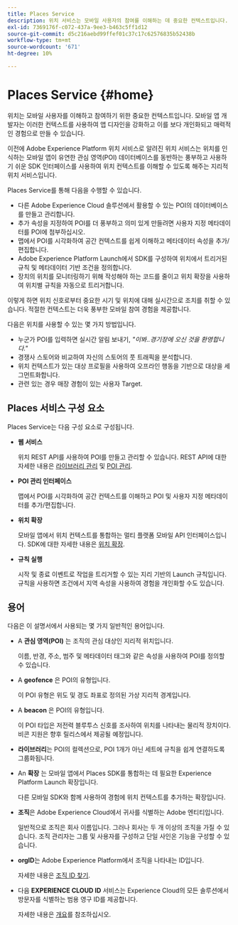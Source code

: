 ```yaml
---
title: Places Service
description: 위치 서비스는 모바일 사용자의 참여를 이해하는 데 중요한 컨텍스트입니다. 모바일 앱 개발자는 이러한 컨텍스트를 사용하여 앱 디자인을 강화하고 이를 보다 개인화되고 매력적인 경험으로 만들 수 있습니다.
exl-id: 7369176f-c072-437a-9ee3-b463c5ff1d12
source-git-commit: d5c216aebd99ffef01c37c17c62576835b52438b
workflow-type: tm+mt
source-wordcount: '671'
ht-degree: 10%

---
```


# Places Service {#home}

위치는 모바일 사용자를 이해하고 참여하기 위한 중요한 컨텍스트입니다. 모바일 앱 개발자는 이러한 컨텍스트를 사용하여 앱 디자인을 강화하고 이를 보다 개인화되고 매력적인 경험으로 만들 수 있습니다.

이전에 Adobe Experience Platform 위치 서비스로 알려진 위치 서비스는 위치를 인식하는 모바일 앱이 유연한 관심 영역(POI) 데이터베이스를 동반하는 풍부하고 사용하기 쉬운 SDK 인터페이스를 사용하여 위치 컨텍스트를 이해할 수 있도록 해주는 지리적 위치 서비스입니다.

Places Service를 통해 다음을 수행할 수 있습니다.

* 다른 Adobe Experience Cloud 솔루션에서 활용할 수 있는 POI의 데이터베이스를 만들고 관리합니다.
* 추가 속성을 지정하여 POI를 더 풍부하고 의미 있게 만들려면 사용자 지정 메타데이터를 POI에 첨부하십시오.
* 맵에서 POI를 시각화하여 공간 컨텍스트를 쉽게 이해하고 메타데이터 속성을 추가/편집합니다.
* Adobe Experience Platform Launch에서 SDK를 구성하여 위치에서 트리거된 규칙 및 메타데이터 기반 조건을 정의합니다.
* 장치의 위치를 모니터링하기 위해 작성해야 하는 코드를 줄이고 위치 확장을 사용하여 위치별 규칙을 자동으로 트리거합니다.

이렇게 하면 위치 신호로부터 중요한 시기 및 위치에 대해 실시간으로 조치를 취할 수 있습니다. 적절한 컨텍스트는 더욱 풍부한 모바일 참여 경험을 제공합니다.

다음은 위치를 사용할 수 있는 몇 가지 방법입니다.

* 누군가 POI를 입력하면 실시간 알림 보내기, *&quot;이봐..경기장에 오신 것을 환영합니다.&quot;*
* 경쟁사 스토어와 비교하여 자신의 스토어의 풋 트래픽을 분석합니다.
* 위치 컨텍스트가 있는 대상 프로필을 사용하여 오프라인 행동을 기반으로 대상을 세그먼트화합니다.
* 관련 있는 경우 매장 경험이 있는 사용자 Target.

## Places 서비스 구성 요소

Places Service는 다음 구성 요소로 구성됩니다.

* **웹 서비스**

  위치 REST API를 사용하여 POI를 만들고 관리할 수 있습니다. REST API에 대한 자세한 내용은 [라이브러리 관리](/help/web-service-api/api-usage/manage-libraries/manage-libraries.md) 및 [POI 관리](/help/web-service-api/api-usage/manage-pois/manage-pois.md).

* **POI 관리 인터페이스**

  맵에서 POI를 시각화하여 공간 컨텍스트를 이해하고 POI 및 사용자 지정 메타데이터를 추가/편집합니다.

* **위치 확장**

  모바일 앱에서 위치 컨텍스트를 통합하는 멀티 플랫폼 모바일 API 인터페이스입니다. SDK에 대한 자세한 내용은 [위치 확장](/help/places-ext-aep-sdks/places-extension/places-extension.md).

* **규칙 실행**

  시작 및 종료 이벤트로 작업을 트리거할 수 있는 지리 기반의 Launch 규칙입니다. 규칙을 사용하면 조건에서 지역 속성을 사용하여 경험을 개인화할 수도 있습니다.

## 용어

다음은 이 설명서에서 사용되는 몇 가지 일반적인 용어입니다.

* A **관심 영역(POI)** 는 조직의 관심 대상인 지리적 위치입니다.

  이름, 반경, 주소, 범주 및 메타데이터 태그와 같은 속성을 사용하여 POI를 정의할 수 있습니다.

* A **geofence** 은 POI의 유형입니다.

  이 POI 유형은 위도 및 경도 좌표로 정의된 가상 지리적 경계입니다.

* A **beacon** 은 POI의 유형입니다.

  이 POI 타입은 저전력 블루투스 신호를 조사하여 위치를 나타내는 물리적 장치이다. 비콘 지원은 향후 릴리스에서 제공될 예정입니다.

* **라이브러리**&#x200B;는 POI의 컬렉션으로, POI 1개가 아닌 세트에 규칙을 쉽게 연결하도록 그룹화됩니다.

* An **확장** 는 모바일 앱에서 Places SDK를 통합하는 데 필요한 Experience Platform Launch 확장입니다.

  다른 모바일 SDK와 함께 사용하여 경험에 위치 컨텍스트를 추가하는 확장입니다.

* **조직**&#x200B;은 Adobe Experience Cloud에서 귀사를 식별하는 Adobe 엔티티입니다.

  일반적으로 조직은 회사 이름입니다. 그러나 회사는 두 개 이상의 조직을 가질 수 있습니다. 조직 관리자는 그룹 및 사용자를 구성하고 단일 사인온 기능을 구성할 수 있습니다.

* **orgID**&#x200B;는 Adobe Experience Platform에서 조직을 나타내는 ID입니다.

  자세한 내용은 [조직 ID 찾기](https://forums.adobe.com/thread/2339895).

* 다음 **EXPERIENCE CLOUD ID** 서비스는 Experience Cloud의 모든 솔루션에서 방문자를 식별하는 범용 영구 ID를 제공합니다.

  자세한 내용은 [개요](https://experienceleague.adobe.com/docs/id-service/using/intro/overview.html?lang=ko-KR)를 참조하십시오.
